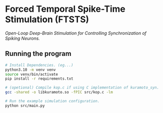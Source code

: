 # Forced Temporal Spike-Time Stimulation (FTSTS)

_Open-Loop Deep-Brain Stimulation for Controlling Synchronization of Spiking Neurons._

## Running the program

```sh
# Install Dependencies. (eg...)
python3.10 -m venv venv
source venv/bin/activate
pip install -r requirements.txt

# (opetional) Compile kop.c if using C implementation of kuramoto_syn.
gcc -shared -o libkuramoto.so -fPIC src/kop.c -lm

# Run the example simulation configuration.
python src/main.py
```
